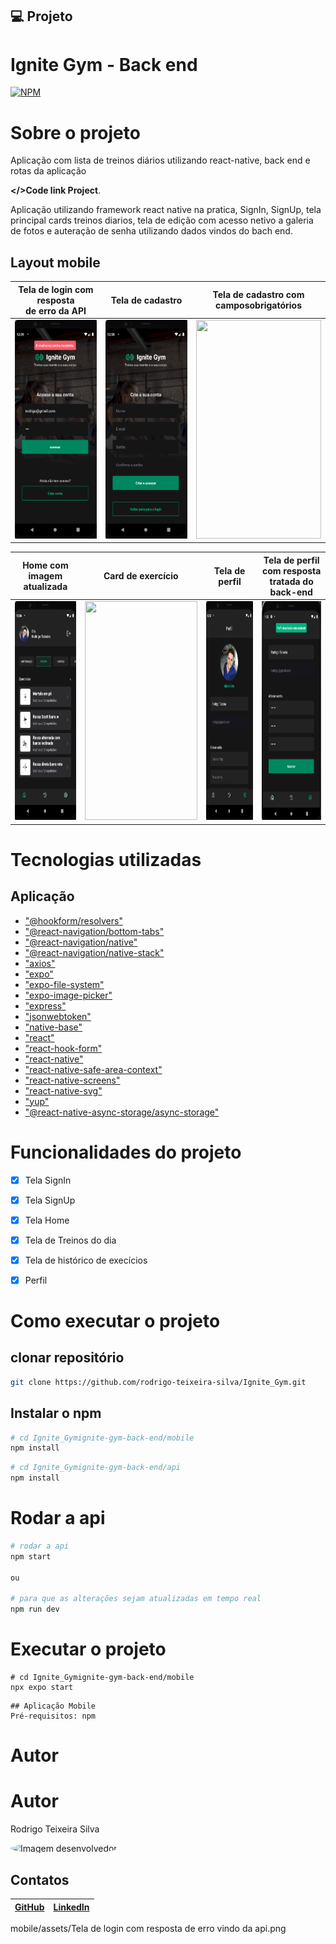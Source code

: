 
## 💻 Projeto

# Ignite Gym - Back end

[![NPM](https://img.shields.io/npm/l/react)](https://github.com/linkdri1/Ignite_Gym/blob/rotas_privadas/LICENSE)

# Sobre o projeto

Aplicação com lista de treinos diários utilizando react-native, back end e rotas da aplicação 

 **</>Code link Project**.

Aplicação utilizando framework react native na pratica, SignIn, SignUp, tela principal cards treinos diarios, tela de edição com acesso netivo a galeria de fotos e auteração de senha utilizando dados vindos do bach end. 

## Layout mobile

| **Tela de login com resposta<br>de erro da API** | **Tela de cadastro** | **Tela de cadastro com<br>camposobrigatórios** |
| :-------------------------------------------: | :------------------: | :------------------------------------------: |
| <img src="mobile/assets/Tela de login com resposta de erro vindo da api.png" width="200px" height="350px"/> | <img src="mobile/assets/Tela de cadastro.png" width="200px" height="350px"/> | <img src="mobile/assets/tela de cadastro com campos obrigatórios.png" width="200px" height="350px"/> |

|**Home com imagem<br>atualizada** | **Card de exercício** | **Tela de perfil** | **Tela de perfil com resposta<br>tratada do back-end** |
| :---------------------------: | :-------------------: | :----------------: | :-------------------------------: |
| <img src="mobile/assets/home com imagem atualizada no dispoditivo.png" width="170px" height="350px"/> | <img src="mobile/assets/Tela de card de exercicío.png" width="180px" height="350px"/> | <img src="mobile/assets/Tela de perfil.png" width="180px" height="350px"/> | <img src="mobile/assets/Tela de perfil com resposta tratada do back end.png" width="170px" height="350px"/> |



# Tecnologias utilizadas
## Aplicação


- ["@hookform/resolvers"](https://www.npmjs.com/package/@hookform/resolvers)
- ["@react-navigation/bottom-tabs"](https://www.npmjs.com/package/@react-navigation/bottom-tabs)
- ["@react-navigation/native"](https://www.npmjs.com/package/@react-navigation/native)
- ["@react-navigation/native-stack"](https://www.npmjs.com/package/@react-navigation/native-stack)
- ["axios"](https://www.npmjs.com/package/axios)
- ["expo"](https://www.npmjs.com/package/expo)
- ["expo-file-system"](https://www.npmjs.com/package/expo-file-system)
- ["expo-image-picker"](https://www.npmjs.com/package/expo-image-picker) 
- ["express"](https://www.npmjs.com/package/express)
- ["jsonwebtoken"](https://www.npmjs.com/package/jsonwebtoken)
- ["native-base"](https://nativebase.io)
- ["react"](https://reactjs.org/)
- ["react-hook-form"](https://react-hook-form.com/)
- ["react-native"](https://reactnative.dev/)
- ["react-native-safe-area-context"](https://www.npmjs.com/package/react-native-safe-area-context)
- ["react-native-screens"](https://www.npmjs.com/package/react-native-screens)
- ["react-native-svg"](https://github.com/react-native-svg/react-native-svg)
- ["yup"](https://www.npmjs.com/package/yup)
- ["@react-native-async-storage/async-storage"](https://github.com/react-native-async-storage/async-storage)


# Funcionalidades do projeto

- [x] Tela SignIn 
- [x] Tela SignUp
- [x] Tela Home
- [x] Tela de Treinos do dia 
- [x] Tela de histórico de execícios
- [x] Perfil


# Como executar o projeto

## clonar repositório

```bash
git clone https://github.com/rodrigo-teixeira-silva/Ignite_Gym.git

```
## Instalar o npm 

```bash
# cd Ignite_Gymignite-gym-back-end/mobile
npm install
```

```bash
# cd Ignite_Gymignite-gym-back-end/api
npm install
```
# Rodar a api 

```bash
# rodar a api
npm start 

ou

# para que as alterações sejam atualizadas em tempo real
npm run dev 
```


# Executar o projeto


```
# cd Ignite_Gymignite-gym-back-end/mobile
npx expo start
```

```
## Aplicação Mobile
Pré-requisitos: npm 

```
# Autor


# Autor

Rodrigo Teixeira Silva

<img style="width:200px; height:200px; border-radius: 50%;" src="https://avatars.githubusercontent.com/rodrigo-teixeira-silva" alt="Imagem desenvolvedor">



## Contatos

| [GitHub](https://github.com/rodrigo-teixeira-silva) | [LinkedIn](https://www.linkedin.com/in/rodrigo-teixeira-silva/) |
| :-------------------------------------------------: | :------------------------------------------------------------: |

mobile/assets/Tela de login com resposta de erro vindo da api.png
